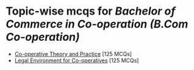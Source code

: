 # Topic-wise mcqs for *Bachelor of Commerce in Co-operation (B.Com Co-operation)*

- [Co\-operative Theory and Practice](https://mcqmate.com/topic/co-operative-theory-and-practice) [125 MCQs]
- [Legal Environment for Co\-operatives](https://mcqmate.com/topic/legal-environment-for-co-operatives) [125 MCQs]
